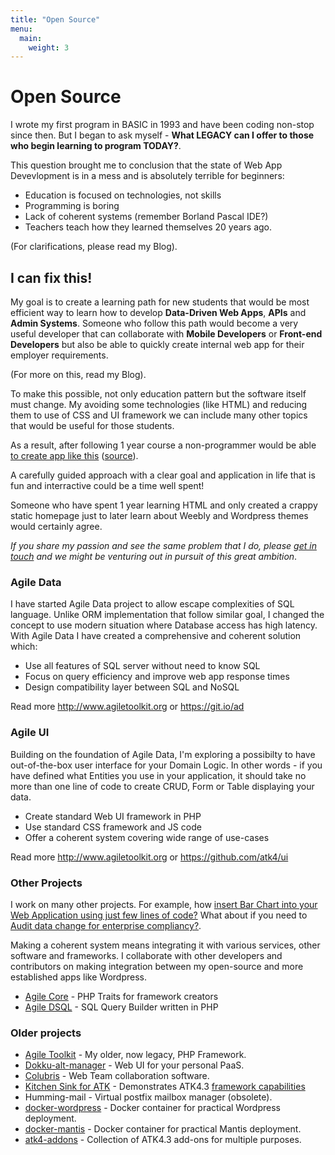 ```yaml
---
title: "Open Source"
menu:
  main:
    weight: 3
---
```

# Open Source

I wrote my first program in BASIC in 1993 and have been coding non-stop since then. But I began to 
ask myself - **What LEGACY can I offer to those who begin learning to program TODAY?**.

This question brought me to conclusion that the state of Web App Devevlopment is in a mess and is absolutely
terrible for beginners:

 - Education is focused on technologies, not skills
 - Programming is boring
 - Lack of coherent systems (remember Borland Pascal IDE?)
 - Teachers teach how they learned themselves 20 years ago.

(For clarifications, please read my Blog).

## I can fix this!

My goal is to create a learning path for new students that would be most efficient way to learn how to 
develop **Data-Driven Web Apps**, **APIs** and **Admin Systems**. Someone who follow this path would
become a very useful developer that can collaborate with **Mobile Developers** or **Front-end Developers**
but also be able to quickly create internal web app for their employer requirements.

(For more on this, read my Blog).

To make this possible, not only education pattern but the software itself must change. My avoiding
some technologies (like HTML) and reducing them to use of CSS and UI framework we can include many other
topics that would be useful for those students.

As a result, after following 1 year course a non-programmer would be able [to create app like this](http://atk-warehouse.herokuapp.com)
([source](https://github.com/atk4/warehouse)). 

A carefully guided approach with a clear goal and application in life that is fun and interractive
could be a time well spent! 

Someone who have spent 1 year learning HTML and only created a crappy static homepage just to later learn about
Weebly and Wordpress themes would certainly agree.

*If you share my passion and see the same problem that I do,
please [get in touch]({page}contact{/}) and we might be venturing out in pursuit of this great ambition*.

### Agile Data 

I have started Agile Data project to allow escape complexities of SQL language. Unlike ORM implementation that follow
similar goal, I changed the concept to use modern situation where Database access has high latency. With Agile Data
I have created a comprehensive and coherent solution which:

 - Use all features of SQL server without need to know SQL
 - Focus on query efficiency and improve web app response times
 - Design compatibility layer between SQL and NoSQL

Read more http://www.agiletoolkit.org or https://git.io/ad

### Agile UI

Building on the foundation of Agile Data, I'm exploring a possibilty to have out-of-the-box user interface for your
Domain Logic. In other words - if you have defined what Entities you use in your application, it should take no more
than one line of code to create CRUD, Form or Table displaying your data.

 - Create standard Web UI framework in PHP
 - Use standard CSS framework and JS code
 - Offer a coherent system covering wide range of use-cases

Read more http://www.agiletoolkit.org or https://github.com/atk4/ui

### Other Projects

I work on many other projects. For example, how [insert Bar Chart into your Web Application using just few lines of code?](https://github.com/atk4/chart)
What about if you need to [Audit data change for enterprise compliancy?](https://github.com/atk4/audit/blob/develop/docs/index.md).

Making a coherent system means integrating it with various services, other software and frameworks. I collaborate with
other developers and contributors on making integration between my open-source and more established apps like Wordpress.

 - [Agile Core](https://github.com/atk4/core) - PHP Traits for framework creators
 - [Agile DSQL](https://github.com/atk4/dsql) - SQL Query Builder written in PHP

### Older projects

 - [Agile Toolkit](https://github.com/atk4/atk4) - My older, now legacy, PHP Framework.
 - [Dokku-alt-manager](https://github.com/romaninsh/dokku-alt-manager) - Web UI for your personal PaaS.
 - [Colubris](https://github.com/atk4/colubris) - Web Team collaboration software.
 - [Kitchen Sink for ATK](https://github.com/atk4/sink) - Demonstrates ATK4.3 [framework capabilities](http://sink.agiletoolkit.org)
 - Humming-mail - Virtual postfix mailbox manager (obsolete).
 - [docker-wordpress](https://github.com/romaninsh/docker-wordpress) - Docker container for practical Wordpress deployment.
 - [docker-mantis](https://github.com/romaninsh/docker-mantis) - Docker container for practical Mantis deployment.
 - [atk4-addons](https://github.com/atk4/atk4-addons) - Collection of ATK4.3 add-ons for multiple purposes.
